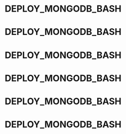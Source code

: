 # DEPLOY_MONGODB_BASH
# DEPLOY_MONGODB_BASH
# DEPLOY_MONGODB_BASH
# DEPLOY_MONGODB_BASH
# DEPLOY_MONGODB_BASH
# DEPLOY_MONGODB_BASH
